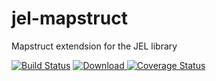 # jel-mapstruct
Mapstruct extendsion for the JEL library

[![Build Status](https://travis-ci.org/lorislab/jel-mapstruct.png?branch=master)](https://travis-ci.org/lorislab/jel-mapstruct)
[![Download](https://api.bintray.com/packages/lorislab/maven/jel-mapstruct/images/download.svg) ](http://dl.bintray.com/lorislab/maven/org/lorislab/jee/jel-mapstruct/)
[![Coverage Status](https://coveralls.io/repos/github/lorislab/jel-mapstruct/badge.svg?branch=master)](https://coveralls.io/github/lorislab/jel-mapstruct?branch=master)
